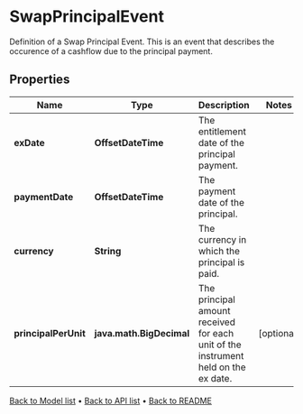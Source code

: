 

# SwapPrincipalEvent

Definition of a Swap Principal Event.  This is an event that describes the occurence of a cashflow due to the principal payment.

## Properties

| Name | Type | Description | Notes |
|------------ | ------------- | ------------- | -------------|
|**exDate** | **OffsetDateTime** | The entitlement date of the principal payment. |  |
|**paymentDate** | **OffsetDateTime** | The payment date of the principal. |  |
|**currency** | **String** | The currency in which the principal is paid. |  |
|**principalPerUnit** | **java.math.BigDecimal** | The principal amount received for each unit of the instrument held on the ex date. |  [optional] |



[Back to Model list](../README.md#documentation-for-models) &#8226; [Back to API list](../README.md#documentation-for-api-endpoints) &#8226; [Back to README](../README.md)



